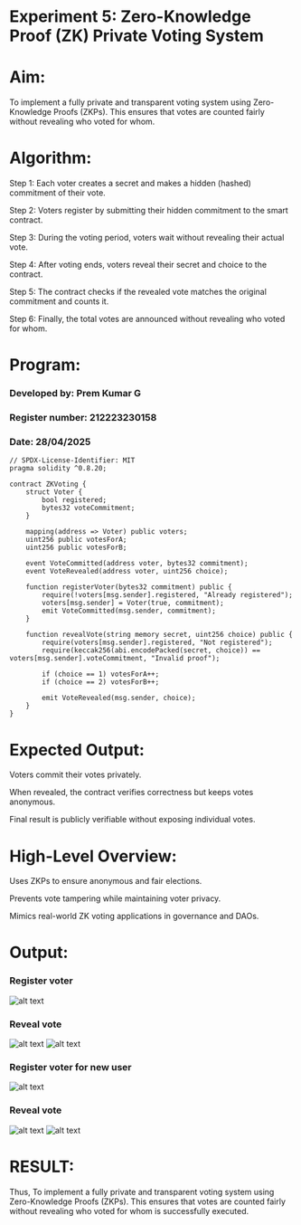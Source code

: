 # Experiment 5: Zero-Knowledge Proof (ZK) Private Voting System
# Aim:
To implement a fully private and transparent voting system using Zero-Knowledge Proofs (ZKPs). This ensures that votes are counted fairly without revealing who voted for whom.

# Algorithm:

Step 1: Each voter creates a secret and makes a hidden (hashed) commitment of their vote.

Step 2: Voters register by submitting their hidden commitment to the smart contract.

Step 3: During the voting period, voters wait without revealing their actual vote.

Step 4: After voting ends, voters reveal their secret and choice to the contract.

Step 5: The contract checks if the revealed vote matches the original commitment and counts it.

Step 6: Finally, the total votes are announced without revealing who voted for whom.



# Program:

### Developed by: Prem Kumar G
### Register number: 212223230158
### Date: 28/04/2025
```
// SPDX-License-Identifier: MIT
pragma solidity ^0.8.20;

contract ZKVoting {
    struct Voter {
        bool registered;
        bytes32 voteCommitment;
    }

    mapping(address => Voter) public voters;
    uint256 public votesForA;
    uint256 public votesForB;

    event VoteCommitted(address voter, bytes32 commitment);
    event VoteRevealed(address voter, uint256 choice);

    function registerVoter(bytes32 commitment) public {
        require(!voters[msg.sender].registered, "Already registered");
        voters[msg.sender] = Voter(true, commitment);
        emit VoteCommitted(msg.sender, commitment);
    }

    function revealVote(string memory secret, uint256 choice) public {
        require(voters[msg.sender].registered, "Not registered");
        require(keccak256(abi.encodePacked(secret, choice)) == voters[msg.sender].voteCommitment, "Invalid proof");

        if (choice == 1) votesForA++;
        if (choice == 2) votesForB++;

        emit VoteRevealed(msg.sender, choice);
    }
}

```
# Expected Output:
Voters commit their votes privately.


When revealed, the contract verifies correctness but keeps votes anonymous.


Final result is publicly verifiable without exposing individual votes.



# High-Level Overview:
Uses ZKPs to ensure anonymous and fair elections.


Prevents vote tampering while maintaining voter privacy.


Mimics real-world ZK voting applications in governance and DAOs.

# Output:

### Register voter

![alt text](<Screenshot 2025-04-28 132632.png>)

### Reveal vote

![alt text](<Screenshot 2025-04-28 132708.png>)
![alt text](<Screenshot 2025-04-28 132904.png>)

### Register voter for new user

![alt text](<Screenshot 2025-04-28 132936.png>)

### Reveal vote

![alt text](<Screenshot 2025-04-28 133007.png>)
![alt text](<Screenshot 2025-04-28 133044.png>)


# RESULT: 

Thus, To implement a fully private and transparent voting system using Zero-Knowledge Proofs (ZKPs). This ensures that votes are counted fairly without revealing who voted for whom is successfully executed.
